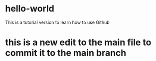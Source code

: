 # hello-world
This is a tutorial version to learn how to use Github

# this is a new edit to the main file to commit it to the main branch
